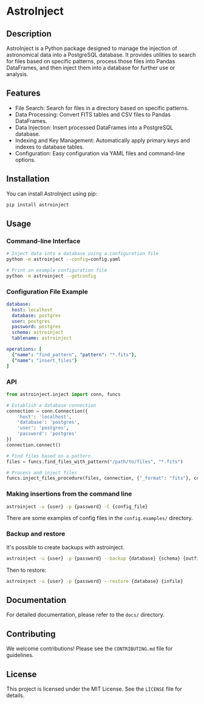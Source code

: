 # AstroInject

## Description

AstroInject is a Python package designed to manage the injection of astronomical data into a PostgreSQL database. It provides utilities to search for files based on specific patterns, process those files into Pandas DataFrames, and then inject them into a database for further use or analysis.

## Features

- File Search: Search for files in a directory based on specific patterns.
- Data Processing: Convert FITS tables and CSV files to Pandas DataFrames.
- Data Injection: Insert processed DataFrames into a PostgreSQL database.
- Indexing and Key Management: Automatically apply primary keys and indexes to database tables.
- Configuration: Easy configuration via YAML files and command-line options.

## Installation

You can install AstroInject using pip:

```bash
pip install astroinject
```

## Usage

### Command-line Interface

```bash
# Inject data into a database using a configuration file
python -m astroinject --config=config.yaml

# Print an example configuration file
python -m astroinject --getconfig
```

### Configuration File Example

```yaml
database:
  host: localhost
  database: postgres
  user: postgres
  password: postgres
  schema: astroinject
  tablename: astroinject

operations: [
  {"name": "find_pattern", "pattern": "*.fits"},
  {"name": "insert_files"}
]
```

### API

```python
from astroinject.inject import conn, funcs

# Establish a database connection
connection = conn.Connection({
    'host': 'localhost',
    'database': 'postgres',
    'user': 'postgres',
    'password': 'postgres'
})
connection.connect()

# Find files based on a pattern
files = funcs.find_files_with_pattern("/path/to/files", "*.fits")

# Process and inject files
funcs.inject_files_procedure(files, connection, {"_format": "fits"}, config_object)
```

### Making insertions from the command line

```bash
astroinject -u {user} -p {password} -C {config_file}
```

There are some examples of config files in the `config.examples/` directory.

### Backup and restore

It's possible to create backups with astroinject. 

```bash
astroinject -u {user} -p {password} --backup {database} {schema} {outfile}
```

Then to restore:

```bash
astroinject -u {user} -p {password} --restore {database} {infile}
```


## Documentation

For detailed documentation, please refer to the `docs/` directory.

## Contributing

We welcome contributions! Please see the `CONTRIBUTING.md` file for guidelines.

## License

This project is licensed under the MIT License. See the `LICENSE` file for details.

